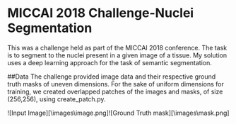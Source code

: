 # MICCAI 2018 Challenge-Nuclei Segmentation
This was a challenge held as part of the MICCAI 2018 conference. The task is to segment to the nuclei present in a given image of a tissue.
My solution uses a deep learning approach for the task of semantic segmentation.

##Data
The challenge provided image data and their respective ground truth masks of uneven dimensions. For the sake of uniform dimensions for training, we created overlapped patches of the images and masks, of size (256,256), using create_patch.py.

![Input Image][\images\image.png]![Ground Truth mask][\images\mask.png]
